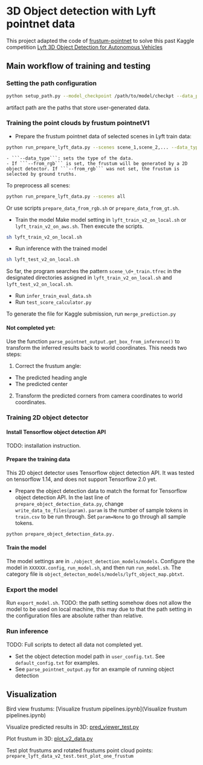 # 3D Object detection with Lyft pointnet data

This project adapted the code of [frustum-pointnet](http://stanford.edu/~rqi/frustum-pointnets/) to solve this past Kaggle competition [Lyft 3D Object Detection for Autonomous Vehicles](https://www.kaggle.com/c/3d-object-detection-for-autonomous-vehicles)


## Main workflow of training and testing

### Setting the path configuration

```bash
python setup_path.py --model_checkpoint /path/to/model/checkpt --data_path /path/to/data --artifact_path /path/to/artifact --object_detection_model_path /object/detection/model/path
```
artifact path are the paths that store user-generated data.


### Training the point clouds by frustum pointnetV1

- Prepare the frustum pointnet data of selected scenes in Lyft train data:
```bash
python run_prepare_lyft_data.py --scenes scene_1,scene_2,... --data_type {train, test} [--from_rgb]
```

    - ```--data_type```: sets the type of the data. 
    - If ```--from_rgb``` is set, the frustum will be generated by a 2D object detector. If ```--from_rgb``` was not set, the frustum is selected by ground truths.

To preprocess all scenes:
```bash
python run_prepare_lyft_data.py --scenes all
```
Or use scripts ```prepare_data_from_rgb.sh``` or ```prepare_data_from_gt.sh```.


- Train the model
Make model setting in ```lyft_train_v2_on_local.sh``` or ```lyft_train_v2_on_aws.sh```. Then execute the scripts.
```bash
sh lyft_train_v2_on_local.sh
```

- Run inference with the trained model
```bash
sh lyft_test_v2_on_local.sh
```
So far, the program searches the pattern ```scene_\d+_train.tfrec``` in the designated directories assigned 
in ```lyft_train_v2_on_local.sh``` and ```lyft_test_v2_on_local.sh```.

- Run ```infer_train_eval_data.sh```
- Run ```test_score_calculator.py```

To generate the file for Kaggle submission, run ```merge_prediction.py```

#### Not completed yet:
Use the function ```parse_pointnet_output.get_box_from_inference()``` to transform the inferred results back to world coordinates. 
This needs two steps:
1. Correct the frustum angle:
- The predicted heading angle
- The predicted center

2. Transform the predicted corners from camera coordinates to world coordinates.

### Training 2D object detector

#### Install Tensorflow object detection API
TODO: installation instruction.


#### Prepare the training data
This 2D object detector uses Tensorflow object detection API. It was tested on tensorflow 1.14, 
and does not support Tensorflow 2.0 yet.
- Prepare the object detection data to match the format for Tensorflow object detection API.
In the last line of ```prepare_object_detection_data.py```, change ```write_data_to_files(param)```.
```param``` is the number of sample tokens in ```train.csv``` to be run through.
Set ```param=None``` to go through all sample tokens.
```bash
python prepare_object_detection_data.py.
```

#### Train the model

The model settings are in ```./object_detection_models/models```. 
Configure the model in ````XXXXXX.config````, ```run_model.sh```, and then run ```run_model.sh```.
The category file is ```object_detecton_models/models/lyft_object_map.pbtxt```.

### Export the model
Run ```export_model.sh```.
TODO: the path setting somehow does not allow the model to be used on local machine, 
this may due to that the path setting in the configuration files are absolute rather than relative.  

### Run inference

TODO: Full scripts to detect all data not completed yet. 
- Set the object detection model path in ```user_config.txt```. See ```default_config.txt``` for examples.
- See ```parse_pointnet_output.py``` for an example of running object detection


## Visualization

Bird view frustums: [Visualize frustum pipelines.ipynb](Visualize frustum pipelines.ipynb)

Visualize predicted results in 3D: [pred_viewer_test.py](pred_viewer_test.py)

Plot frustum in 3D: [plot_v2_data.py](plot_v2_data.py)

Test plot frustums and rotated frustums point cloud points: ```prepare_lyft_data_v2_test.test_plot_one_frustum```

